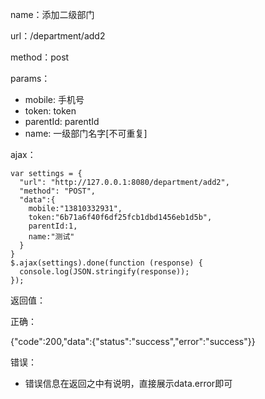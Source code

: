 name：添加二级部门

url：/department/add2

method：post

params：

* mobile: 手机号
* token: token
* parentId: parentId
* name: 一级部门名字[不可重复]


ajax：

```
var settings = {
  "url": "http://127.0.0.1:8080/department/add2",
  "method": "POST",
  "data":{
    mobile:"13810332931",
    token:"6b71a6f40f6df25fcb1dbd1456eb1d5b",
    parentId:1,
    name:"测试"
  }
}
$.ajax(settings).done(function (response) {
  console.log(JSON.stringify(response));
});
```


返回值：

正确：

{"code":200,"data":{"status":"success","error":"success"}}

错误：

* 错误信息在返回之中有说明，直接展示data.error即可

